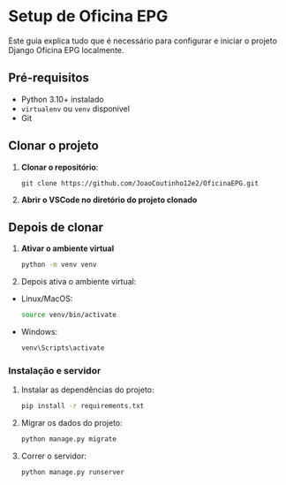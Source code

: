 # Setup de Oficina EPG

Este guia explica tudo que é necessário para configurar e iniciar o projeto Django Oficina EPG localmente.

## Pré-requisitos

- Python 3.10+ instalado
- `virtualenv` ou `venv` disponível
- Git

## Clonar o projeto

1. **Clonar o repositório**:

    ```git
    git clone https://github.com/JoaoCoutinho12e2/OficinaEPG.git
    ```

2. **Abrir o VSCode no diretório do projeto clonado**

## Depois de clonar

1. **Ativar o ambiente virtual**

    ```bash
    python -m venv venv
    ```

2. Depois ativa o ambiente virtual:

- Linux/MacOS:

    ```zsh
    source venv/bin/activate
    ```

- Windows:

    ```cmd
    venv\Scripts\activate
    ```

### Instalação e servidor

1. Instalar as dependências do projeto:

    ```zsh
    pip install -r requirements.txt
    ```

2. Migrar os dados do projeto:

    ```zsh
    python manage.py migrate
    ```

3. Correr o servidor:

    ```zsh
    python manage.py runserver
    ```
